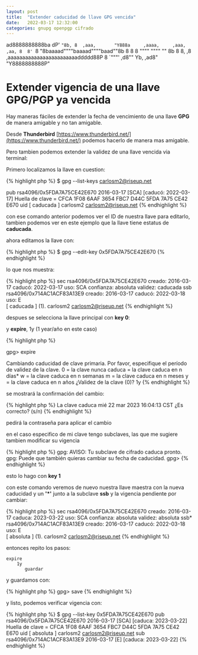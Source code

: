 ```yaml
---
layout: post
title:  "Extender caducidad de llave GPG vencida"
date:   2022-03-17 12:32:00
categories: gnupg openpgp cifrado
---
```


 ad8888888888ba
dP'         `"8b,
8  ,aaa,       "Y888a     ,aaaa,     ,aaa,  ,aa,
8  8' `8           "8baaaad""""baaaad""""baad""8b
8  8   8              """"      """"      ""    8b
8  8, ,8         ,aaaaaaaaaaaaaaaaaaaaaaaaddddd88P
8  `"""'       ,d8""
Yb,         ,ad8"    
 "Y8888888888P"

# Extender vigencia de una llave GPG/PGP ya vencida

Hay maneras fáciles de extender la fecha de vencimiento de una llave **GPG** de manera amigable y no tan amigable.

Desde **Thunderbird** [https://www.thunderbird.net/](https://www.thunderbird.net/) podemos hacerlo de manera mas amigable.

Pero tambien podemos extender la validez de una llave vencida via terminal:

Primero localizamos la llave en cuestion:

{% highlight php %}
$ gpg --list-keys carlosm2@riseup.net

pub   rsa4096/0x5FDA7A75CE42E670 2016-03-17 [SCA] [caducó: 2022-03-17]
      Huella de clave = CFCA 1F08 6AAF 3654 FBC7  D44C 5FDA 7A75 CE42 E670
uid                [  caducada ] carlosm2 <carlosm2@riseup.net>
{% endhighlight %}

con ese comando anterior podemos ver el ID de nuestra llave para editarlo, tambien podemos ver en este ejemplo que la llave tiene estatus de **caducada**.

ahora editamos la llave con:

{% highlight php %}
$ gpg --edit-key 0x5FDA7A75CE42E670
{% endhighlight %}

lo que nos muestra:

{% highlight php %}
sec  rsa4096/0x5FDA7A75CE42E670
     creado: 2016-03-17  caducó: 2022-03-17  uso: SCA 
     confianza: absoluta      validez: caducada
ssb  rsa4096/0x714AC1ACF83A13E9
     creado: 2016-03-17  caducó: 2022-03-18  uso: E   
[  caducada ] (1). carlosm2 <carlosm2@riseup.net>
{% endhighlight %}

despues se selecciona la llave principal con **key 0**:

y **expire**, 1y (1 year/año en este caso)

{% highlight php %}

gpg> expire

Cambiando caducidad de clave primaria.
Por favor, especifique el período de validez de la clave.
         0 = la clave nunca caduca
      <n>  = la clave caduca en n días*
      <n>w = la clave caduca en n semanas
      <n>m = la clave caduca en n meses
      <n>y = la clave caduca en n años
¿Validez de la clave (0)? 1y
{% endhighlight %}

se mostrará la confirmación del cambio:

{% highlight php %}
La clave caduca mié 22 mar 2023 16:04:13 CST
¿Es correcto? (s/n) 
{% endhighlight %}

pedirá la contraseña para aplicar el cambio

en el caso especifico de mi clave tengo subclaves, las que me sugiere tambien modificar su vigencia

{% highlight php %}
gpg: AVISO: Tu subclave de cifrado caduca pronto.
gpg: Puede que también quieras cambiar su fecha de caducidad.
gpg> 
{% endhighlight %}

esto lo hago con **key 1**

con este comando veremos de nuevo nuestra llave maestra con la nueva caducidad y un **'*'** junto a la subclave **ssb** y la vigencia pendiente por cambiar:

{% highlight php %}
sec  rsa4096/0x5FDA7A75CE42E670
     creado: 2016-03-17  caduca: 2023-03-22  uso: SCA 
     confianza: absoluta      validez: absoluta
ssb* rsa4096/0x714AC1ACF83A13E9
     creado: 2016-03-17  caducó: 2022-03-18  uso: E   
[  absoluta ] (1). carlosm2 <carlosm2@riseup.net>
{% endhighlight %}

entonces repito los pasos:

	expire
		1y
		   guardar

y guardamos con: 

{% highlight php %} gpg> save {% endhighlight %}

y listo, podemos verificar vigencia con:

{% highlight php %}
$ gpg --list-key 0x5FDA7A75CE42E670
pub   rsa4096/0x5FDA7A75CE42E670 2016-03-17 [SCA] [caduca: 2023-03-22]
      Huella de clave = CFCA 1F08 6AAF 3654 FBC7  D44C 5FDA 7A75 CE42 E670
uid                [  absoluta ] carlosm2 <carlosm2@riseup.net>
sub   rsa4096/0x714AC1ACF83A13E9 2016-03-17 [E] [caduca: 2023-03-22]
{% endhighlight %}

